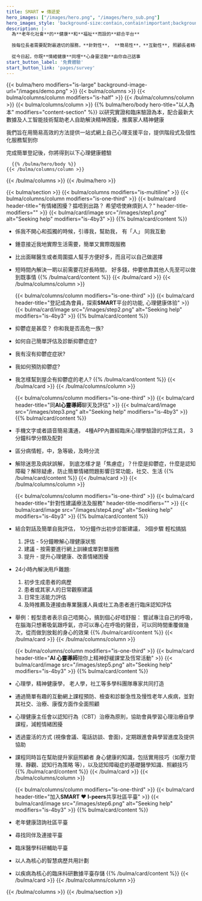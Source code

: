 ```yaml
---
title: SMART ❤ 傳遞愛
hero_images: ["/images/hero.png", "/images/hero_sub.png"]
hero_images_style: 'background-size:contain,contain!important;background-position:100% center,0% center!important;'
description: |-
  為**老年化社會**的**健康**和**福祉**而設的**綜合平台**
  
  按每位長者需要配對最適切的服務，**針對性**， **簡易性**，**互動性**, 照顧長者精神健康需要
 
  從今日起，你既**情緒健康**同埋**心身靈活動**由你自己話事
start_button_label: '免費體驗'
start_button_link: 'pages/survey'
---
```


{{< bulma/hero modifiers="is-large" background-image-url="/images/demo.png" >}}
  {{< bulma/columns >}}
    {{< bulma/columns/column modifiers="is-half" >}}
    {{< /bulma/columns/column >}}
    {{< bulma/columns/column >}}
      {{% bulma/hero/body hero-title="以人為本" modifiers="content-section" %}}
以研究實證和臨床驗證為本，配合最新大數據及人工智能技術幫助老人自助解決精神困擾，推廣家人精神健康

我們旨在用簡易高效的方法提供一站式網上自己心理支援平台，提供階段式及個性化服務幫到你

完成簡單登記後，你將得到以下心理健康體驗

      {{% /bulma/hero/body %}}
    {{< /bulma/columns/column >}}
  {{< /bulma/columns >}}
{{< /bulma/hero >}}

{{< bulma/section >}}
  {{< bulma/columns modifiers="is-multiline" >}}
    {{< bulma/columns/column modifiers="is-one-third" >}}
      {{< bulma/card header-title="有情緒困擾？揾唔到出路？ 希望唔使麻煩到人？" header-title-modifiers="" >}}
        {{< bulma/card/image src="/images/step1.png" alt="Seeking help" modifiers="is-4by3" >}}
        {{% bulma/card/content %}}
  * 係我不開心和孤獨的時候，引導我，幫助我， 有「人」 同我互動
  * 鍾意接近我地實際生活需要，簡單又實際既服務
  * 比出面睇醫生或者周圍揾人幫手方便好多，而且可以自己做選擇
  * 短時間內解決一啲以前需要花好長時間， 好多錢，仲要依靠其他人先至可以做到既事情
        {{% /bulma/card/content %}}
      {{< /bulma/card >}}
    {{< /bulma/columns/column >}}

    {{< bulma/columns/column modifiers="is-one-third" >}}
      {{< bulma/card header-title="登記成為會員，探索**SMART**平台的功能, 心理健康体验" >}}
        {{< bulma/card/image src="/images/step2.png" alt="Seeking help" modifiers="is-4by3" >}}
        {{% bulma/card/content %}}
  * 抑鬱症是甚麼？ 你和我是否⾼危⼀族?
  * 如何自己簡單評估及診斷抑鬱症症?
  * 我有沒有抑鬱症症狀?
  * 我如何預防抑鬱症?
  * 我怎樣幫到屋企有抑鬱症的老人?
        {{% /bulma/card/content %}}
      {{< /bulma/card >}}
    {{< /bulma/columns/column >}}

    {{< bulma/columns/column modifiers="is-one-third" >}}
      {{< bulma/card header-title="同**AI心靈導師**聊天及評估" >}}
      {{< bulma/card/image src="/images/step3.png" alt="Seeking help" modifiers="is-4by3" >}}
      {{% bulma/card/content %}}
  * 手機文字或者語音簡易溝通， 4種APP內置經臨床心理學驗證的評估工具， 3分鐘科學分類及配對
  * 區分病情輕，中，急等級，及時分流
  * 解除迷思及病狀誤解， 到底怎樣才是「焦慮症」？什麼是抑鬱症，什麼是認知障礙？解除疑慮，防止簡單情緒問題影響日常功能，社交、生活
      {{% /bulma/card/content %}}
      {{< /bulma/card >}}
    {{< /bulma/columns/column >}}

    {{< bulma/columns/column modifiers="is-one-third" >}}
      {{< bulma/card header-title="針對性建議療法及服務" header-title-modifiers="" >}}
        {{< bulma/card/image src="/images/step4.png" alt="Seeking help" modifiers="is-4by3" >}}
        {{% bulma/card/content %}}
  * 結合對話及簡單自我評估， 10分鐘作出初步診斷建議， 3個步驟 輕松搞掂
    1. 評估 - 5分鐘瞭解心理健康狀態
    2. 建議 - 按需要進行網上訓練或單對單服務
    3. 提升 - 提升心理健康、改善情緒困擾

  * 24小時內解決用戶難題: 
    1. 初步生成患者的病歷
    2. 患者或其家⼈的⽇常觀察建議
    3. ⽇常⽣活能⼒評估
    4. 及時推薦及連接由專業醫護⼈員或社⼯為患者進⾏臨床認知評估

  * 舉例：輕型患者表示自己唔開心，搞到個心好唔舒服： 嘗試專注自己的呼吸，在腦海只想著吸氣跟呼氣，亦可以專心在呼吸的聲音，可以同時間重覆做幾次，從而做到放鬆的身心的效果
        {{% /bulma/card/content %}}
      {{< /bulma/card >}}
    {{< /bulma/columns/column >}}

    {{< bulma/columns/column modifiers="is-one-third" >}}
      {{< bulma/card header-title="**AI 心靈導師**陪你上精神舒緩課堂及恆常活動" >}}
        {{< bulma/card/image src="/images/step5.png" alt="Seeking help" modifiers="is-4by3" >}}
        {{% bulma/card/content %}}
  * 心理學，精神健康學， 老人學，社工等多學科團隊專家共同打造
  * 通過簡單有趣的互動網上課程預防、檢查和診斷急性及慢性老年人疾病，並對其社交、治療、康復方面作全面照顧
  * 心理健康主任會以認知行為（CBT）治療為原則，協助會員學習心理治療自學課程，減輕情緒困擾
  * 透過靈活的方式 (視像會議、電話訪談、會面)，定期跟進會員學習進度及提供協助
  * 課程同時旨在幫助提升家庭照顧者 身心健康的知識，包括實用技巧（如壓力管理、靜觀、認知行為策略 等），以及認知障礙症的基礎醫學知識、照顧技巧
        {{% /bulma/card/content %}}
      {{< /bulma/card >}}
    {{< /bulma/columns/column >}}

    {{< bulma/columns/column modifiers="is-one-third" >}}
      {{< bulma/card header-title="加入**SMART ❤ I-peers**共享社區平臺" >}}
        {{< bulma/card/image src="/images/step6.png" alt="Seeking help" modifiers="is-4by3" >}}
        {{% bulma/card/content %}}
  * 老年健康諮詢社區平臺
  * 尋找同伴及連接平臺
  * 臨床醫學科研輔助平臺
  * 以人為核心的智慧病歷共用計劃
  * 以疾病為核心的臨床科研數據平臺存儲
        {{% /bulma/card/content %}}
      {{< /bulma/card >}}
    {{< /bulma/columns/column >}}

  {{< /bulma/columns >}}
{{< /bulma/section >}}